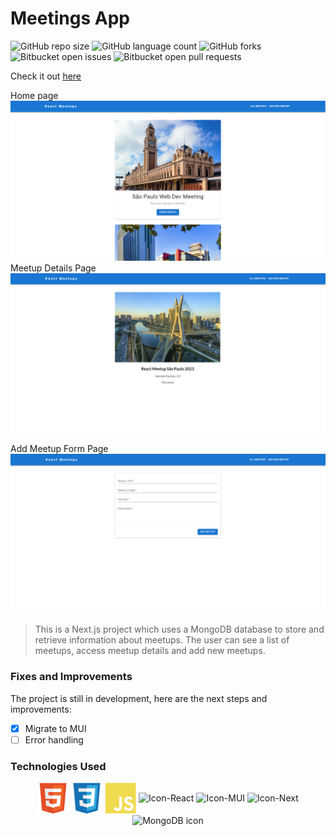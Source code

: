 # Meetings App

![GitHub repo size](https://img.shields.io/github/repo-size/mattgm97/Mettings-app?style=for-the-badge)
![GitHub language count](https://img.shields.io/github/languages/count/mattgm97/Mettings-app?style=for-the-badge)
![GitHub forks](https://img.shields.io/github/forks/mattgm97/Mettings-app?style=for-the-badge)
![Bitbucket open issues](https://img.shields.io/bitbucket/issues/mattgm97/Mettings-app?style=for-the-badge)
![Bitbucket open pull requests](https://img.shields.io/bitbucket/pr-raw/mattgm97/Mettings-app?style=for-the-badge)


Check it out <a href="https://mettings-app.vercel.app/" type="_blank">here</a>

Home page
<img src="/projectImages/home.png" alt="Home">
Meetup Details Page
<img src="/projectImages/details.png" alt="Details">

Add Meetup Form Page
<img src="/projectImages/addMeetup.png" alt="Add meetup form">

> This is a Next.js project which uses a MongoDB database to store and retrieve information about meetups. The user can see a list of meetups, access meetup details and add new meetups.

### Fixes and Improvements

The project is still in development, here are the next steps and improvements:

- [x] Migrate to MUI
- [ ] Error handling

### Technologies Used

   <div style="display: inline_block" align="center">

  <img align="center" alt="Icon-HTML" height="50" width="50" src="https://raw.githubusercontent.com/devicons/devicon/master/icons/html5/html5-original.svg" />
  <img align="center" alt="Icon-CSS" height="50" width="50" src="https://raw.githubusercontent.com/devicons/devicon/master/icons/css3/css3-original.svg" />
  <img align="center" alt="Icon-Javascript" height="50" width="50" src="https://raw.githubusercontent.com/devicons/devicon/master/icons/javascript/javascript-plain.svg" />
  <img align="center" alt="Icon-React" height="50" width="50" src="https://cdn.jsdelivr.net/gh/devicons/devicon/icons/react/react-original.svg" />
  <img align="center" alt="Icon-MUI" height="50" width="50" src="https://cdn.jsdelivr.net/gh/devicons/devicon/icons/materialui/materialui-original.svg" />
  <img align="center" alt="Icon-Next" height="50" width="50" src="https://cdn.jsdelivr.net/gh/devicons/devicon/icons/nextjs/nextjs-line.svg" />
  <img align="center" alt="MongoDB icon" height="50" width="50" src="https://cdn.jsdelivr.net/gh/devicons/devicon/icons/mongodb/mongodb-original-wordmark.svg" />
 
</div>
